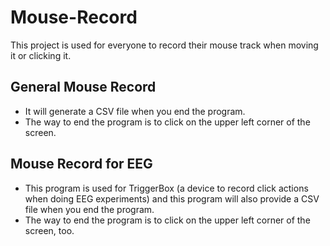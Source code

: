 # Mouse-Record
This project is used for everyone to record their mouse track when moving it or clicking it.

## General Mouse Record
* It will generate a CSV file when you end the program.
* The way to end the program is to click on the upper left corner of the screen.

## Mouse Record for EEG
* This program is used for TriggerBox (a device to record click actions when doing EEG experiments) and this program will also provide a CSV file when you end the program.
* The way to end the program is to click on the upper left corner of the screen, too.

